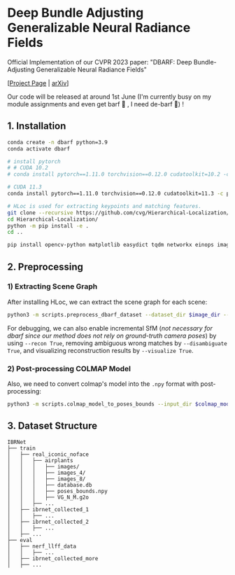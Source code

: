 # Deep Bundle Adjusting Generalizable Neural Radiance Fields
Official Implementation of our CVPR 2023 paper: "DBARF: Deep Bundle-Adjusting Generalizable Neural Radiance Fields"

[[Project Page](https://aibluefisher.github.io/dbarf/) | [arXiv](https://arxiv.org/abs/2303.14478)]

Our code will be released at around 1st June (I'm currently busy on my module assignments and even get barf :vomiting_face: , I need de-barf :slightly_smiling_face:) !

## 1. Installation

```sh
conda create -n dbarf python=3.9
conda activate dbarf

# install pytorch
# # CUDA 10.2
# conda install pytorch==1.11.0 torchvision==0.12.0 cudatoolkit=10.2 -c pytorch

# CUDA 11.3
conda install pytorch==1.11.0 torchvision==0.12.0 cudatoolkit=11.3 -c pytorch

# HLoc is used for extracting keypoints and matching features.
git clone --recursive https://github.com/cvg/Hierarchical-Localization/
cd Hierarchical-Localization/
python -m pip install -e .
cd ..

pip install opencv-python matplotlib easydict tqdm networkx einops imageio visdom tensorboardX configargparse lpips

```

## 2. Preprocessing

### 1) Extracting Scene Graph

After installing HLoc, we can extract the scene graph for each scene:
```sh
python3 -m scripts.preprocess_dbarf_dataset --dataset_dir $image_dir --outputs $output_dir --gpu_idx 0 --min_track_length 2 --max_track_length 15 --recon False --disambiguate False --visualize False
```
For debugging, we can also enable incremental SfM (*not necessary for dbarf since our method does not rely on ground-truth camera poses*) by using `--recon True`, removing ambiguous wrong matches by `--disambiguate True`, and visualizing reconstruction results by `--visualize True`.

### 2) Post-processing COLMAP Model

Also, we need to convert colmap's model into the `.npy` format with post-processing:
```sh
python3 -m scripts.colmap_model_to_poses_bounds --input_dir $colmap_model_dir
```

## 3. Dataset Structure

```
IBRNet                
├── train
│   ├── real_iconic_noface
│   │   ├── airplants
│   │   │   ├── images/
│   │   │   ├── images_4/
│   │   │   ├── images_8/
│   │   │   ├── database.db
│   │   │   ├── poses_bounds.npy
│   │   │   ├── VG_N_M.g2o
│   │   ├── ...
│   ├── ibrnet_collected_1
│   │   ├── ...
│   ├── ibrnet_collected_2
│   │   ├── ...
│   ├── ...     
├── eval
│   ├── nerf_llff_data
│   │   ├── ...
│   ├── ibrnet_collected_more
│   ├── ...   
```